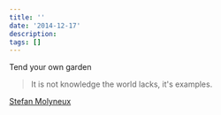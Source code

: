 ```yaml
---
title: ''
date: '2014-12-17'
description:
tags: []
---
```


Tend your own garden

> It is not knowledge the world lacks, it's examples.

[Stefan Molyneux](http://youtu.be/12i6Y87Gfgo?t=1h44m25s)
